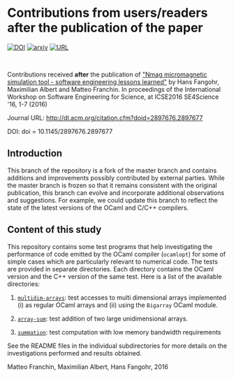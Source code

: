 # Contributions from users/readers after the publication of the paper

[![DOI](https://zenodo.org/badge/20165/fangohr/paper-supplement-ocaml-performance.svg)](https://zenodo.org/badge/latestdoi/20165/fangohr/paper-supplement-ocaml-performance) <a href="http://arxiv.org/abs/1601.07392"><img src="https://img.shields.io/badge/preprint-arxiv:1601.07392-lightgrey.svg" alt="arxiv"></a>
<a href="http://dl.acm.org/citation.cfm?doid=2897676.2897677"><img src="https://img.shields.io/badge/journal-SE4Science-blue.svg" alt="URL"></a>

<br>

Contributions received **after** the publication of
["Nmag micromagnetic simulation tool - software engineering lessons learned"](http://arxiv.org/abs/1601.07392) by Hans Fangohr, Maximilian Albert and Matteo Franchin. In proceedings of the International Workshop on Software Engineering for Science, at ICSE2016 SE4Science '16, 1-7 (2016)

Journal URL: http://dl.acm.org/citation.cfm?doid=2897676.2897677

DOI: doi = 10.1145/2897676.2897677

## Introduction

This branch of the repository is a fork of the master branch and contains
additions and improvements possibly contributed by external parties. While the
master branch is frozen so that it remains consistent with the original
publication, this branch can evolve and incorporate additional
observations and suggestions. For example, we could update this branch to
reflect the state of the latest versions of the OCaml and C/C++ compilers.

## Content of this study

This repository contains some test programs that help investigating the
performance of code emitted by the OCaml compiler (`ocamlopt`) for some of
simple cases which are particularly relevant to numerical code. The tests are
provided in separate directories. Each directory contains the OCaml version and
the C++ version of the same test. Here is a list of the available directories:

1. [`multidim-arrays`](multidim-arrays): test accesses to multi dimensional
   arrays implemented (i) as regular OCaml arrays and (ii) using the `Bigarray`
   OCaml module.

2. [`array-sum`](array-sum): test addition of two large unidimensional arrays.

3. [`summation`](summation): test computation with low memory bandwidth
   requirements

See the README files in the individual subdirectories for more details on
the investigations performed and results obtained.

Matteo Franchin, Maximilian Albert, Hans Fangohr, 2016
